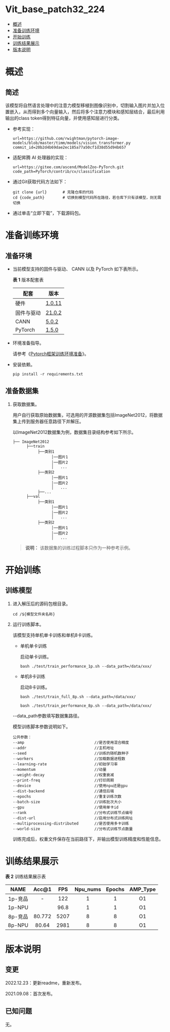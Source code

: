 # Vit_base_patch32_224

-   [概述](#概述)
-   [准备训练环境](#准备训练环境)
-   [开始训练](#开始训练)
-   [训练结果展示](#训练结果展示)
-   [版本说明](#版本说明)

# 概述

## 简述
该模型将自然语言处理中的注意力模型移植到图像识别中，切割输入图片并加入位置嵌入，从而得到多个向量输入，然后将多个注意力模块和感知层结合，最后利用输出的class token得到特征向量，并使用感知层进行分类。

- 参考实现：

  ```
  url=https://github.com/rwightman/pytorch-image-models/blob/master/timm/models/vision_transformer.py
  commit_id=20b2d4b69dae2ec185a77a50cf1d38d55d94b657
  ```

- 适配昇腾 AI 处理器的实现：

  ```
  url=https://gitee.com/ascend/ModelZoo-PyTorch.git
  code_path=PyTorch/contrib/cv/classification
  ```
  
- 通过Git获取代码方法如下：

  ```
  git clone {url}       # 克隆仓库的代码
  cd {code_path}        # 切换到模型代码所在路径，若仓库下只有该模型，则无需切换
  ```
  
- 通过单击“立即下载”，下载源码包。

# 准备训练环境

## 准备环境

- 当前模型支持的固件与驱动、 CANN 以及 PyTorch 如下表所示。

  **表 1**  版本配套表

  | 配套       | 版本                                                         |
  | ---------- | ------------------------------------------------------------ |
  | 硬件    | [1.0.11](https://www.hiascend.com/hardware/firmware-drivers?tag=commercial) |
  | 固件与驱动 | [21.0.2](https://www.hiascend.com/hardware/firmware-drivers?tag=commercial   ) |
  | CANN       | [5.0.2](https://www.hiascend.com/software/cann/commercial?version=5.0.2) |
  | PyTorch    | [1.5.0](https://gitee.com/ascend/pytorch/tree/v1.5.0/) |

- 环境准备指导。

  请参考《[Pytorch框架训练环境准备](https://www.hiascend.com/document/detail/zh/ModelZoo/pytorchframework/ptes)》。
  
- 安装依赖。

  ```
  pip install -r requirements.txt
  ```

## 准备数据集

1. 获取数据集。

   用户自行获取原始数据集，可选用的开源数据集包括ImageNet2012，将数据集上传到服务器任意路径下并解压。

   以ImageNet2012数据集为例，数据集目录结构参考如下所示。

   ```
   ├── ImageNet2012
         ├──train
              ├──类别1
                    │──图片1
                    │──图片2
                    │   ...       
              ├──类别2
                    │──图片1
                    │──图片2
                    │   ...   
              ├──...                     
         ├──val  
              ├──类别1
                    │──图片1
                    │──图片2
                    │   ...       
              ├──类别2
                    │──图片1
                    │──图片2
                    │   ...              
   ```

   > **说明：** 
   >该数据集的训练过程脚本只作为一种参考示例。

# 开始训练

## 训练模型

1. 进入解压后的源码包根目录。

   ```
   cd /${模型文件夹名称} 
   ```

2. 运行训练脚本。

   该模型支持单机单卡训练和单机8卡训练。

   - 单机单卡训练

     启动单卡训练。

     ```
     bash ./test/train_performance_1p.sh --data_path=/data/xxx/
     ```

   - 单机8卡训练

     启动8卡训练。

     ```
     bash ./test/train_full_8p.sh --data_path=/data/xxx/
     
     bash ./test/train_performance_8p.sh --data_path=/data/xxx/
     ```

   --data\_path参数填写数据集路径。

   模型训练脚本参数说明如下。
   
   ```
   公共参数：
   --amp                               //是否使用混合精度
   --addr                              //主机地址
   --seed                              //训练的随机数种子   
   --workers                           //加载数据进程数
   --learning-rate                     //初始学习率
   --momentum                          //动量
   --weight-decay                      //权重衰减
   --print-freq                        //打印周期
   --device                            //使用npu还是gpu
   --dist-backend                      //通信后端
   --epochs                            //重复训练次数
   --batch-size                        //训练批次大小
   --gpu                               //使用单卡id
   --rank                              //分布式训练节点编号
   --dist-url                          //启用分布式训练网址
   --multiprocessing-distributed       //是否使用多卡训练
   --world-size                        //分布式训练节点数量
   ```
   
   训练完成后，权重文件保存在当前路径下，并输出模型训练精度和性能信息。

# 训练结果展示

**表 2**  训练结果展示表

|  NAME   | Acc@1  | FPS  | Npu_nums | Epochs | AMP_Type |
| :-----: | :----: | :--: | :------: | :----: | :------: |
| 1p-竞品 |   -    | 122  |    1     |   1    |    O1    |
| 1p-NPU  |        | 96.8 |    1     |   1    |    O1    |
| 8p-竞品 | 80.772 | 5207 |    8     |   8    |    O1    |
| 8p-NPU  | 80.64  | 2981 |    8     |   8    |    O1    |

# 版本说明

## 变更

2022.12.23：更新readme，重新发布。

2021.09.08：首次发布。

## 已知问题

无。
